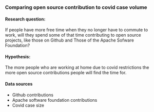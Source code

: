 ### Comparing open source contribution to covid case volume



#### Research question:
If people have more free time when they no longer have to commute to work, will they spend some of that time contributing to open source projects, like those on Github and Those of the Apache Sofware Foundation?

#### Hypothesis:
The more people who are working at home due to covid restrictions the more open source contributions people will find the time for.

#### Data sources
- Github contributions
- Apache software foundation contributions
- Covid case size
